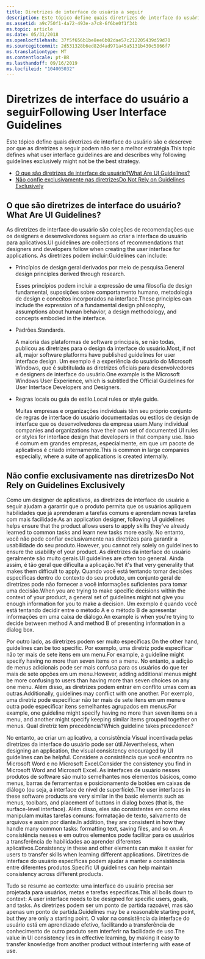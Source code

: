 ```yaml
---
title: Diretrizes de interface do usuário a seguir
description: Este tópico define quais diretrizes de interface do usuário são e descreve por que as diretrizes a seguir podem não ser a melhor estratégia.
ms.assetid: a9c750f1-4a72-493e-a7c8-6f6be0f1f34b
ms.topic: article
ms.date: 05/31/2018
ms.openlocfilehash: 37f5f656b1be8ee6b02dae57c212205439d59d70
ms.sourcegitcommit: 2d531328b6ed82d4ad971a45a5131b430c5866f7
ms.translationtype: MT
ms.contentlocale: pt-BR
ms.lasthandoff: 09/16/2019
ms.locfileid: "104005032"
---
```

# <a name="following-user-interface-guidelines"></a><span data-ttu-id="38176-103">Diretrizes de interface do usuário a seguir</span><span class="sxs-lookup"><span data-stu-id="38176-103">Following User Interface Guidelines</span></span>

<span data-ttu-id="38176-104">Este tópico define quais diretrizes de interface do usuário são e descreve por que as diretrizes a seguir podem não ser a melhor estratégia.</span><span class="sxs-lookup"><span data-stu-id="38176-104">This topic defines what user interface guidelines are and describes why following guidelines exclusively might not be the best strategy.</span></span>

-   [<span data-ttu-id="38176-105">O que são diretrizes de interface do usuário?</span><span class="sxs-lookup"><span data-stu-id="38176-105">What Are UI Guidelines?</span></span>](#what-are-ui-guidelines)
-   [<span data-ttu-id="38176-106">Não confie exclusivamente nas diretrizes</span><span class="sxs-lookup"><span data-stu-id="38176-106">Do Not Rely on Guidelines Exclusively</span></span>](#do-not-rely-on-guidelines-exclusively)

## <a name="what-are-ui-guidelines"></a><span data-ttu-id="38176-107">O que são diretrizes de interface do usuário?</span><span class="sxs-lookup"><span data-stu-id="38176-107">What Are UI Guidelines?</span></span>

<span data-ttu-id="38176-108">As diretrizes de interface do usuário são coleções de recomendações que os designers e desenvolvedores seguem ao criar a interface do usuário para aplicativos.</span><span class="sxs-lookup"><span data-stu-id="38176-108">UI guidelines are collections of recommendations that designers and developers follow when creating the user interface for applications.</span></span> <span data-ttu-id="38176-109">As diretrizes podem incluir:</span><span class="sxs-lookup"><span data-stu-id="38176-109">Guidelines can include:</span></span>

-   <span data-ttu-id="38176-110">Princípios de design geral derivados por meio de pesquisa.</span><span class="sxs-lookup"><span data-stu-id="38176-110">General design principles derived through research.</span></span>

    <span data-ttu-id="38176-111">Esses princípios podem incluir a expressão de uma filosofia de design fundamental, suposições sobre comportamento humano, metodologia de design e conceitos incorporados na interface.</span><span class="sxs-lookup"><span data-stu-id="38176-111">These principles can include the expression of a fundamental design philosophy, assumptions about human behavior, a design methodology, and concepts embodied in the interface.</span></span>

-   <span data-ttu-id="38176-112">Padrões.</span><span class="sxs-lookup"><span data-stu-id="38176-112">Standards.</span></span>

    <span data-ttu-id="38176-113">A maioria das plataformas de software principais, se não todas, publicou as diretrizes para o design da interface do usuário.</span><span class="sxs-lookup"><span data-stu-id="38176-113">Most, if not all, major software platforms have published guidelines for user interface design.</span></span> <span data-ttu-id="38176-114">Um exemplo é a experiência do usuário do Microsoft Windows, que é subtitulada as diretrizes oficiais para desenvolvedores e designers de interface do usuário.</span><span class="sxs-lookup"><span data-stu-id="38176-114">One example is the Microsoft Windows User Experience, which is subtitled the Official Guidelines for User Interface Developers and Designers.</span></span>

-   <span data-ttu-id="38176-115">Regras locais ou guia de estilo.</span><span class="sxs-lookup"><span data-stu-id="38176-115">Local rules or style guide.</span></span>

    <span data-ttu-id="38176-116">Muitas empresas e organizações individuais têm seu próprio conjunto de regras de interface do usuário documentadas ou estilos de design de interface que os desenvolvedores da empresa usam.</span><span class="sxs-lookup"><span data-stu-id="38176-116">Many individual companies and organizations have their own set of documented UI rules or styles for interface design that developers in that company use.</span></span> <span data-ttu-id="38176-117">Isso é comum em grandes empresas, especialmente, em que um pacote de aplicativos é criado internamente.</span><span class="sxs-lookup"><span data-stu-id="38176-117">This is common in large companies especially, where a suite of applications is created internally.</span></span>

## <a name="do-not-rely-on-guidelines-exclusively"></a><span data-ttu-id="38176-118">Não confie exclusivamente nas diretrizes</span><span class="sxs-lookup"><span data-stu-id="38176-118">Do Not Rely on Guidelines Exclusively</span></span>

<span data-ttu-id="38176-119">Como um designer de aplicativos, as diretrizes de interface do usuário a seguir ajudam a garantir que o produto permita que os usuários apliquem habilidades que já aprenderam a tarefas comuns e aprendam novas tarefas com mais facilidade.</span><span class="sxs-lookup"><span data-stu-id="38176-119">As an application designer, following UI guidelines helps ensure that the product allows users to apply skills they've already learned to common tasks and learn new tasks more easily.</span></span> <span data-ttu-id="38176-120">No entanto, você não pode confiar exclusivamente nas diretrizes para garantir a usabilidade do seu produto.</span><span class="sxs-lookup"><span data-stu-id="38176-120">However, you cannot rely solely on guidelines to ensure the usability of your product.</span></span> <span data-ttu-id="38176-121">As diretrizes da interface do usuário geralmente são muito gerais.</span><span class="sxs-lookup"><span data-stu-id="38176-121">UI guidelines are often too general.</span></span> <span data-ttu-id="38176-122">Ainda assim, é tão geral que dificulta a aplicação.</span><span class="sxs-lookup"><span data-stu-id="38176-122">Yet it's that very generality that makes them difficult to apply.</span></span> <span data-ttu-id="38176-123">Quando você está tentando tomar decisões específicas dentro do contexto do seu produto, um conjunto geral de diretrizes pode não fornecer a você informações suficientes para tomar uma decisão.</span><span class="sxs-lookup"><span data-stu-id="38176-123">When you are trying to make specific decisions within the context of your product, a general set of guidelines might not give you enough information for you to make a decision.</span></span> <span data-ttu-id="38176-124">Um exemplo é quando você está tentando decidir entre o método A e o método B de apresentar informações em uma caixa de diálogo.</span><span class="sxs-lookup"><span data-stu-id="38176-124">An example is when you're trying to decide between method A and method B of presenting information in a dialog box.</span></span>

<span data-ttu-id="38176-125">Por outro lado, as diretrizes podem ser muito específicas.</span><span class="sxs-lookup"><span data-stu-id="38176-125">On the other hand, guidelines can be too specific.</span></span> <span data-ttu-id="38176-126">Por exemplo, uma diretriz pode especificar não ter mais de sete itens em um menu.</span><span class="sxs-lookup"><span data-stu-id="38176-126">For example, a guideline might specify having no more than seven items on a menu.</span></span> <span data-ttu-id="38176-127">No entanto, a adição de menus adicionais pode ser mais confusa para os usuários do que ter mais de sete opções em um menu.</span><span class="sxs-lookup"><span data-stu-id="38176-127">However, adding additional menus might be more confusing to users than having more than seven choices on any one menu.</span></span> <span data-ttu-id="38176-128">Além disso, as diretrizes podem entrar em conflito umas com as outras.</span><span class="sxs-lookup"><span data-stu-id="38176-128">Additionally, guidelines may conflict with one another.</span></span> <span data-ttu-id="38176-129">Por exemplo, uma diretriz pode especificar não ter mais de sete itens em um menu e outra pode especificar itens semelhantes agrupados em menus.</span><span class="sxs-lookup"><span data-stu-id="38176-129">For example, one guideline might specify having no more than seven items on a menu, and another might specify keeping similar items grouped together on menus.</span></span> <span data-ttu-id="38176-130">Qual diretriz tem precedência?</span><span class="sxs-lookup"><span data-stu-id="38176-130">Which guideline takes precedence?</span></span>

<span data-ttu-id="38176-131">No entanto, ao criar um aplicativo, a consistência Visual incentivada pelas diretrizes da interface do usuário pode ser útil.</span><span class="sxs-lookup"><span data-stu-id="38176-131">Nevertheless, when designing an application, the visual consistency encouraged by UI guidelines can be helpful.</span></span> <span data-ttu-id="38176-132">Considere a consistência que você encontra no Microsoft Word e no Microsoft Excel.</span><span class="sxs-lookup"><span data-stu-id="38176-132">Consider the consistency you find in Microsoft Word and Microsoft Excel.</span></span> <span data-ttu-id="38176-133">As interfaces de usuário nesses produtos de software são muito semelhantes nos elementos básicos, como menus, barras de ferramentas e posicionamento de botões em caixas de diálogo (ou seja, a interface de nível de superfície).</span><span class="sxs-lookup"><span data-stu-id="38176-133">The user interfaces in these software products are very similar in the basic elements such as menus, toolbars, and placement of buttons in dialog boxes (that is, the surface-level interface).</span></span> <span data-ttu-id="38176-134">Além disso, eles são consistentes em como eles manipulam muitas tarefas comuns: formatação de texto, salvamento de arquivos e assim por diante.</span><span class="sxs-lookup"><span data-stu-id="38176-134">In addition, they are consistent in how they handle many common tasks: formatting text, saving files, and so on.</span></span> <span data-ttu-id="38176-135">A consistência nesses e em outros elementos pode facilitar para os usuários a transferência de habilidades ao aprender diferentes aplicativos.</span><span class="sxs-lookup"><span data-stu-id="38176-135">Consistency in these and other elements can make it easier for users to transfer skills when learning different applications.</span></span> <span data-ttu-id="38176-136">Diretrizes de interface do usuário específicas podem ajudar a manter a consistência entre diferentes produtos.</span><span class="sxs-lookup"><span data-stu-id="38176-136">Specific UI guidelines can help maintain consistency across different products.</span></span>

<span data-ttu-id="38176-137">Tudo se resume ao contexto: uma interface do usuário precisa ser projetada para usuários, metas e tarefas específicas.</span><span class="sxs-lookup"><span data-stu-id="38176-137">This all boils down to context: A user interface needs to be designed for specific users, goals, and tasks.</span></span> <span data-ttu-id="38176-138">As diretrizes podem ser um ponto de partida razoável, mas são apenas um ponto de partida.</span><span class="sxs-lookup"><span data-stu-id="38176-138">Guidelines may be a reasonable starting point, but they are only a starting point.</span></span> <span data-ttu-id="38176-139">O valor na consistência da interface do usuário está em aprendizado efetivo, facilitando a transferência de conhecimento de outro produto sem interferir na facilidade de uso.</span><span class="sxs-lookup"><span data-stu-id="38176-139">The value in UI consistency lies in effective learning, by making it easy to transfer knowledge from another product without interfering with ease of use.</span></span>

 

 




